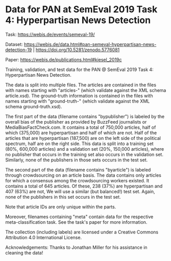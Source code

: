 # Data for PAN at SemEval 2019 Task 4: Hyperpartisan News Detection

Task: https://webis.de/events/semeval-19/

Dataset: https://webis.de/data.html#pan-semeval-hyperpartisan-news-detection-19 | https://doi.org/10.5281/zenodo.5776081

Paper: https://webis.de/publications.html#kiesel_2019c

Training, validation, and test data for the PAN @ SemEval 2019 Task 4: Hyperpartisan News Detection.

The data is split into multiple files. The articles are contained in the files with names starting with "articles-" (which validate against the XML schema article.xsd). The ground-truth information is contained in the files with names starting with "ground-truth-" (which validate against the XML schema ground-truth.xsd).

The first part of the data (filename contains "bypublisher") is labeled by the overall bias of the publisher as provided by BuzzFeed journalists or MediaBiasFactCheck.com. It contains a total of 750,000 articles, half of which (375,000) are hyperpartisan and half of which are not. Half of the articles that are hyperpartisan (187,500) are on the left side of the political spectrum, half are on the right side. This data is split into a training set (80%, 600,000 articles) and a validation set (20%, 150,000 articles), where no publisher that occurs in the training set also occurs in the validation set. Similarly, none of the publishers in those sets occurs in the test set.

The second part of the data (filename contains "byarticle") is labeled through crowdsourcing on an article basis. The data contains only articles for which a consensus among the crowdsourcing workers existed. It contains a total of 645 articles. Of these, 238 (37%) are hyperpartisan and 407 (63%) are not, We will use a similar (but balanced!) test set. Again, none of the publishers in this set occurs in the test set.

Note that article IDs are only unique within the parts.

Moreover, filenames containing "meta" contain data for the respective meta-classification task. See the task's paper for more information.

The collection (including labels) are licensed under a Creative Commons Attribution 4.0 International License.

Acknowledgements: Thanks to Jonathan Miller for his assistance in cleaning the data!
